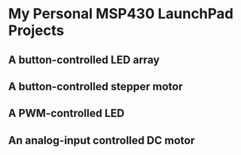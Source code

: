 # My Personal MSP430 LaunchPad Projects

## A button-controlled LED array

## A button-controlled stepper motor

## A PWM-controlled LED

## An analog-input controlled DC motor
